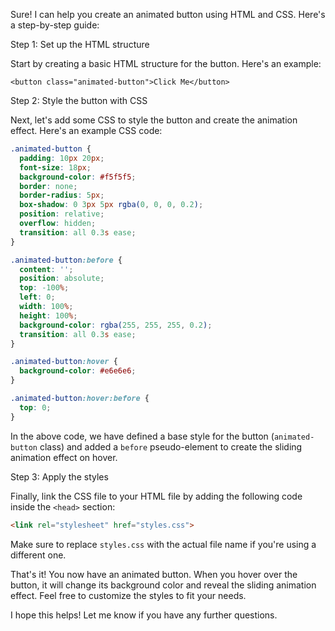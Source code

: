 Sure! I can help you create an animated button using HTML and CSS. Here's a step-by-step guide:

Step 1: Set up the HTML structure

Start by creating a basic HTML structure for the button. Here's an example:

```
<button class="animated-button">Click Me</button>
```

Step 2: Style the button with CSS

Next, let's add some CSS to style the button and create the animation effect. Here's an example CSS code:

```css
.animated-button {
  padding: 10px 20px;
  font-size: 18px;
  background-color: #f5f5f5;
  border: none;
  border-radius: 5px;
  box-shadow: 0 3px 5px rgba(0, 0, 0, 0.2);
  position: relative;
  overflow: hidden;
  transition: all 0.3s ease;
}

.animated-button:before {
  content: '';
  position: absolute;
  top: -100%;
  left: 0;
  width: 100%;
  height: 100%;
  background-color: rgba(255, 255, 255, 0.2);
  transition: all 0.3s ease;
}

.animated-button:hover {
  background-color: #e6e6e6;
}

.animated-button:hover:before {
  top: 0;
}
```

In the above code, we have defined a base style for the button (`animated-button` class) and added a `before` pseudo-element to create the sliding animation effect on hover.

Step 3: Apply the styles

Finally, link the CSS file to your HTML file by adding the following code inside the `<head>` section:

```html
<link rel="stylesheet" href="styles.css">
```

Make sure to replace `styles.css` with the actual file name if you're using a different one.

That's it! You now have an animated button. When you hover over the button, it will change its background color and reveal the sliding animation effect. Feel free to customize the styles to fit your needs.

I hope this helps! Let me know if you have any further questions.